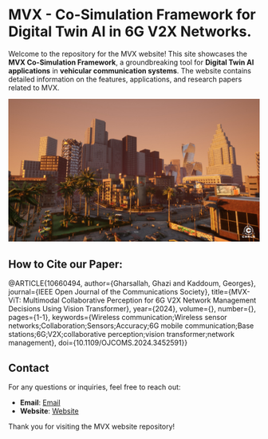 # MVX - Co-Simulation Framework for Digital Twin AI in 6G V2X Networks.

Welcome to the repository for the MVX website! This site showcases the **MVX Co-Simulation Framework**, a groundbreaking tool for **Digital Twin AI applications** in **vehicular communication systems**. The website contains detailed information on the features, applications, and research papers related to MVX.

![](scene.jpg)

## How to Cite our Paper:

@ARTICLE{10660494,
  author={Gharsallah, Ghazi and Kaddoum, Georges},
  journal={IEEE Open Journal of the Communications Society}, 
  title={MVX-ViT: Multimodal Collaborative Perception for 6G V2X Network Management Decisions Using Vision Transformer}, 
  year={2024},
  volume={},
  number={},
  pages={1-1},
  keywords={Wireless communication;Wireless sensor networks;Collaboration;Sensors;Accuracy;6G mobile communication;Base stations;6G;V2X;collaborative perception;vision transformer;network management},
  doi={10.1109/OJCOMS.2024.3452591}}


## Contact

For any questions or inquiries, feel free to reach out:
- **Email**: [Email](gharsallahghazi@gmail.com)
- **Website**: [Website](https://ghazigh.github.io/MVX/)

Thank you for visiting the MVX website repository!
